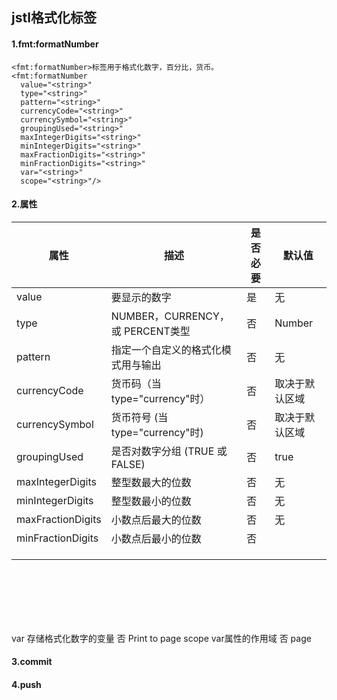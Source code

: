 ## jstl格式化标签

#### 1.fmt:formatNumber﻿

```
<fmt:formatNumber>标签用于格式化数字，百分比，货币。
<fmt:formatNumber
  value="<string>"
  type="<string>"
  pattern="<string>"
  currencyCode="<string>"
  currencySymbol="<string>"
  groupingUsed="<string>"
  maxIntegerDigits="<string>"
  minIntegerDigits="<string>"
  maxFractionDigits="<string>"
  minFractionDigits="<string>"
  var="<string>"
  scope="<string>"/>
```

#### 2.属性

| 属性             | 描述                          | 是否必要 | 默认值     |
| -------------- | --------------------------- | ---- | ------- |
| value          | 要显示的数字                      | 是    | 无       |
| type           | NUMBER，CURRENCY，或 PERCENT类型 | 否    | Number  |
| pattern        | 指定一个自定义的格式化模式用与输出           | 否    | 无       |
| currencyCode   | 货币码（当type="currency"时）      | 否    | 取决于默认区域 |
| currencySymbol | 货币符号 (当 type="currency"时)   | 否    | 取决于默认区域 |
| groupingUsed   | 是否对数字分组    (TRUE 或 FALSE)   | 否    | true    |
|        maxIntegerDigits        |       整型数最大的位数                      |    否  |      无   |
|      minIntegerDigits          |   整型数最小的位数                          |    否  |       无  |
|     maxFractionDigits           |   小数点后最大的位数                          |   否   |     无    |
|     minFractionDigits           |     小数点后最小的位数                        |   否   |     |     minFractionDigits           |     小数点后最小的位数                        |   否   |      无   |
    |
|                |                             |      |         |
|                |                             |      |         |


​			
​			
​			
​			
​	 		
			
			
			
			
var	存储格式化数字的变量	否	Print to page
scope	var属性的作用域	否	page

#### 3.commit 

#### 4.push

